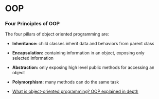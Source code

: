 # OOP

### Four Principles of OOP
The four pillars of object oriented programming are:

- **Inheritance:** child classes inherit data and behaviors from parent class
- **Encapsulation:** containing information in an object, exposing only selected information
- **Abstraction:** only exposing high level public methods for accessing an object
- **Polymorphism:** many methods can do the same task

- [What is object-oriented programming? OOP explained in depth](https://www.educative.io/blog/object-oriented-programming)